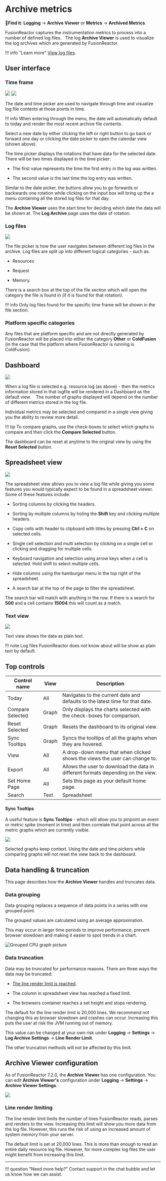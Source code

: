 # Archive metrics

🔎**Find it**: **Logging** → **Archive Viewer** or **Metrics** →
**Archived Metrics**.

FusionReactor captures the instrumentation metrics to process into a
number of defined log files.   The log **Archive Viewer** is used to
visualize the log archives which are generated by FusionReactor. 

!!! info "Learn more"
    [View log files](/Data-insights/Features/Logs/Logs/#logs-files). 

## User interface

### Time frame

![](/attachments/245554423/245554428.png)
![](/attachments/245554423/245554438.png)

The date and time picker are used to navigate through time and visualize
log file contents at those points in time. 

!!! info 
    When entering through the menu, the date will automatically default to today and render the most recent archive file contents.

Select a new date by either clicking the left or right button
to go back or forward one day or clicking the date picker to open
the calendar view (shown above). 

The time picker displays the rotations that have data for the selected
date. There will be two times displayed in the time picker:

* The first value represents the time the first entry in the log was written.

* The second value is the last time the log entry was written.

Similar to the date picker, the buttons allow you to go forwards or
backwards one rotation while clicking on the input box will bring up the
a menu containing all the stored log files for that day.

The **Archive Viewer** uses the start time for deciding which date the data
will be shown at. The **Log Archive** page uses the date of rotation.

### Log files

![](/attachments/245554423/245554448.png)

The file picker is how the user navigates between different log files in
the archive. Log files are split up into different logical categories -
such as:

* Resources

* Request 

* Memory.   

There is a search box at the top of the file section which will open the
category the file is found in (if it is found for that rotation). 

!!! info 
    Only log files found for the specific time frame will be shown in the file section.

### Platform specific categories

Any files that are platform specific and are not directly generated by
FusionReactor will be placed into either the category **Other** or
**ColdFusion** (in the case that the platform where FusionReactor is
running is ColdFusion).

## Dashboard

![](/attachments/245554423/245554433.png)

When a log file is selected e.g. resource.log (as above) - then the
metrics information stored in that logfile will be rendered in a
Dashboard as the default view.    The number of graphs displayed will
depend on the number of different metrics stored in the log file.

Individual metrics may be selected and compared in a single view giving you the ability to review more detail.   

!!! tip
    To compare graphs, use
    the check-boxes to select which graphs to compare and then click the
    **Compare Selected** button.  

The dashboard can be reset at anytime to the original view by using the
**Reset Selected** button.

## Spreadsheet view

![](/attachments/245554423/245554443.png)

The spreadsheet view allows you to view a log file while giving you some
features you would typically expect to be found in a spreadsheet viewer.
Some of these features include:

-   Sorting columns by clicking the headers.

-   Sorting by multiple columns by holing the **Shift** key and clicking
    multiple headers.

-   Copy cells with header to clipboard with titles by pressing **Ctrl +
    C** on selected cells.

-   Single cell selection and multi selection by clicking on a single
    cell or clicking and dragging for multiple cells.

-   Keyboard navigation and selection using arrow keys when a cell is
    selected. Hold shift to select multiple cells.

-   Hide columns using the hamburger menu in the top right of the
    spreadsheet.

-   A search bar at the top of the page to filter the spreadsheet.

The search bar will match with anything in the row. If there is a search
for **500** and a cell contains **15004** this will count as a match.

### Text view

![](/attachments/245554423/245554458.png)

Text view shows the data as plain text.

!!! note
    Log files FusionReactor does not know about will be show as plain text by default.

## Top controls

|**Control name**|**View**|**Description**|
|--- |--- |--- |
|Today|All|Navigates to the current date and defaults to the latest time for that date.|
|Compare Selected|Graph|Only displays the charts selected with the check-boxes for comparison.|
|Reset Selected|Graph|Resets the dashboard to its original view.|
|Sync Tooltips|Graph|Syncs the tooltips of all the graphs when they are hovered.|
|View|All|A drop-down menu that when clicked shows the views the user can change to.|
|Export|All|Allows the user to download the data in different formats depending on the view.|
|Set Home Page|All|Sets this page as your default home page.|
|Search|Text | Spreadsheet|Allows filter searching through the view the user is currently on.|

#### Sync Tooltips

A useful feature is **Sync Tooltips** - which will allow you to pinpoint an
event or metric spike (moment in time) and then correlate that point
across all the metric graphs which are currently visible.

![](/attachments/245554423/245554453.jpg)

Selected graphs keep context. Using the date and time pickers while
comparing graphs will not reset the view back to the dashboard.

## Data handling & truncation

This page describes how the **Archive Viewer** handles and truncates data.

### Data grouping

Data grouping replaces a sequence of data points in a series with one
grouped point.

The grouped values are calculated using an average approximation.

This may occur in larger time periods to improve performance, prevent
browser slowdown and making it easier to spot trends in a chart.

![Grouped CPU graph picture](/attachments/245554463/245554469.png)

### Data truncation

Data may be truncated for performance reasons. There are three ways the
data may be truncated:

-   [The line render limit is reached](#archive-viewer-configuration).

-   The column in spreadsheet view has reached a fixed limit.

-   The browsers container reaches a set height and stops rendering.

The default for the line render limit is 20,000 lines. We recommend not
changing this as browser slowdown and crashes can occur. Increasing this
puts the user at risk the JVM running out of memory.

This value can be changed at your own risk under **Logging** →
**Settings** → **Log Archive Settings** → **Line Render Limit**.

The other truncation methods will not be affected by this limit.

## Archive Viewer configuration

As of FusionReactor 7.2.0, the **Archive Viewer** has one configuration. You
can edit **Archive Viewer's** configuration under **Logging** → **Settings** →
**Archive Viewer Settings**.

![](/attachments/245554474/245554479.png)

### Line render limiting

The line render limit limits the number of lines FusionReactor reads,
parses and renders to the view. Increasing this limit will show you more
data from the log file. However, this runs the risk of using an
increased amount of system memory from your server.

The default limit is set at 20,000 lines. This is more than enough to
read an entire daily resource log file. However, for more complex log
files the user might benefit from increasing this limit.

___

!!! question "Need more help?"
    Contact support in the chat bubble and let us know how we can assist.
